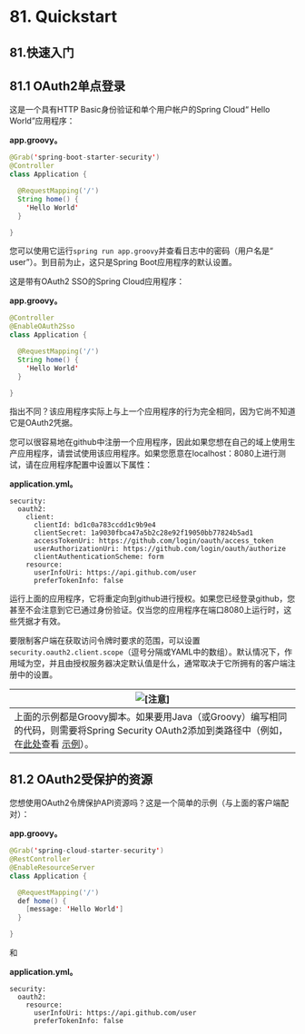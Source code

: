 # 81. Quickstart

## 81.快速入门

## 81.1 OAuth2单点登录

这是一个具有HTTP Basic身份验证和单个用户帐户的Spring Cloud“ Hello World”应用程序：

**app.groovy。** 

```java
@Grab('spring-boot-starter-security')
@Controller
class Application {

  @RequestMapping('/')
  String home() {
    'Hello World'
  }

}
```



您可以使用它运行`spring run app.groovy`并查看日志中的密码（用户名是“ user”）。到目前为止，这只是Spring Boot应用程序的默认设置。

这是带有OAuth2 SSO的Spring Cloud应用程序：

**app.groovy。** 

```java
@Controller
@EnableOAuth2Sso
class Application {

  @RequestMapping('/')
  String home() {
    'Hello World'
  }

}
```



指出不同？该应用程序实际上与上一个应用程序的行为完全相同，因为它尚不知道它是OAuth2凭据。

您可以很容易地在github中注册一个应用程序，因此如果您想在自己的域上使用生产应用程序，请尝试使用该应用程序。如果您愿意在localhost：8080上进行测试，请在应用程序配置中设置以下属性：

**application.yml。** 

```properties
security:
  oauth2:
    client:
      clientId: bd1c0a783ccdd1c9b9e4
      clientSecret: 1a9030fbca47a5b2c28e92f19050bb77824b5ad1
      accessTokenUri: https://github.com/login/oauth/access_token
      userAuthorizationUri: https://github.com/login/oauth/authorize
      clientAuthenticationScheme: form
    resource:
      userInfoUri: https://api.github.com/user
      preferTokenInfo: false
```



运行上面的应用程序，它将重定向到github进行授权。如果您已经登录github，您甚至不会注意到它已通过身份验证。仅当您的应用程序在端口8080上运行时，这些凭据才有效。

要限制客户端在获取访问令牌时要求的范围，可以设置`security.oauth2.client.scope`（逗号分隔或YAML中的数组）。默认情况下，作用域为空，并且由授权服务器决定默认值是什么，通常取决于它所拥有的客户端注册中的设置。

| ![[注意]](https://cloud.spring.io/spring-cloud-static/Greenwich.SR3/multi/images/note.png) |
| ------------------------------------------------------------ |
| 上面的示例都是Groovy脚本。如果要用Java（或Groovy）编写相同的代码，则需要将Spring Security OAuth2添加到类路径中（例如，在[此处](https://github.com/spring-cloud-samples/sso)查看 [示例](https://github.com/spring-cloud-samples/sso)）。 |

## 81.2 OAuth2受保护的资源

您想使用OAuth2令牌保护API资源吗？这是一个简单的示例（与上面的客户端配对）：

**app.groovy。** 

```java
@Grab('spring-cloud-starter-security')
@RestController
@EnableResourceServer
class Application {

  @RequestMapping('/')
  def home() {
    [message: 'Hello World']
  }

}
```



和

**application.yml。** 

```properties
security:
  oauth2:
    resource:
      userInfoUri: https://api.github.com/user
      preferTokenInfo: false
```
